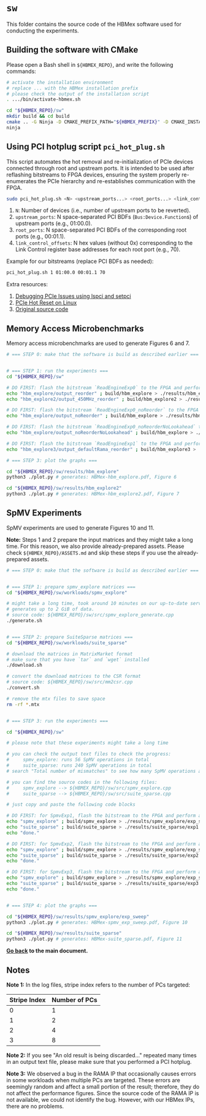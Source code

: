 # `sw`

This folder contains the source code of the HBMex software used for conducting the experiments.

## Building the software with CMake

Please open a Bash shell in `${HBMEX_REPO}`, and write the following commands:

```bash
# activate the installation environment
# replace ... with the HBMex installation prefix
# please check the output of the installation script
. .../bin/activate-hbmex.sh

cd "${HBMEX_REPO}/sw"
mkdir build && cd build
cmake .. -G Ninja -D CMAKE_PREFIX_PATH="${HBMEX_PREFIX}" -D CMAKE_INSTALL_PREFIX="${HBMEX_PREFIX}"
ninja
```

## Using PCI hotplug script `pci_hot_plug.sh`

This script automates the hot removal and re-initialization of PCIe devices connected through root and upstream ports. It is intended to be used after reflashing bitstreams to FPGA devices, ensuring the system properly re-enumerates the PCIe hierarchy and re-establishes communication with the FPGA.

```bash
sudo pci_hot_plug.sh <N> <upstream_ports...> <root_ports...> <link_control_offsets...>
```

1. `N`: Number of devices (i.e., number of upstream ports to be reverted).
2. `upstream_ports`: N space-separated PCI BDFs (`Bus:Device.Function`s) of upstream ports (e.g., 01:00.0).
3. `root_ports`: N space-separated PCI BDFs of the corresponding root ports (e.g., 00:01.1).
4. `link_control_offsets`: N hex values (without 0x) corresponding to the Link Control register base addresses for each root port (e.g., 70).

Example for our bitstreams (replace PCI BDFs as needed):

```bash
pci_hot_plug.sh 1 01:00.0 00:01.1 70
```

Extra resources:
1. [Debugging PCIe Issues using lspci and setpci](https://adaptivesupport.amd.com/s/article/1148199)
2. [PCIe Hot Reset on Linux](https://alexforencich.com/wiki/en/pcie/hot-reset-linux)
3. [Original source code](https://github.com/fpgasystems/sgrt/blob/main/cli/program/pci_hot_plug.sh)

## Memory Access Microbenchmarks

Memory access microbenchmarks are used to generate Figures 6 and 7.

```bash
# === STEP 0: make that the software is build as described earlier ===


# === STEP 1: run the experiments ===
cd "${HBMEX_REPO}/sw"

# DO FIRST: flash the bitstream `ReadEngineExp0` to the FPGA and perform a PCI hotplug
echo "hbm_explore/output_reorder" ; build/hbm_explore > ./results/hbm_explore/output_reorder.txt
echo "hbm_explore2/output_450MHz_reorder" ; build/hbm_explore2 > ./results/hbm_explore2/output_450MHz_reorder.txt

# DO FIRST: flash the bitstream `ReadEngineExp0_noReorder` to the FPGA and perform a PCI hotplug
echo "hbm_explore/output_noReorder" ; build/hbm_explore > ./results/hbm_explore/output_noReorder.txt

# DO FIRST: flash the bitstream `ReadEngineExp0_noReorderNoLookahead` to the FPGA and perform a PCI hotplug
echo "hbm_explore/output_noReorderNoLookahead" ; build/hbm_explore > ./results/hbm_explore/output_noReorderNoLookahead.txt

# DO FIRST: flash the bitstream `ReadEngineExp1` to the FPGA and perform a PCI hotplug
echo "hbm_explore3/output_defaultRama_reorder" ; build/hbm_explore3 > ./results/hbm_explore3/output_defaultRama_reorder.txt

# === STEP 3: plot the graphs ===

cd "${HBMEX_REPO}/sw/results/hbm_explore"
python3 ./plot.py # generates: HBMex-hbm_explore.pdf, Figure 6

cd "${HBMEX_REPO}/sw/results/hbm_explore2"
python3 ./plot.py # generates: HBMex-hbm_explore2.pdf, Figure 7

```

## SpMV Experiments

SpMV experiments are used to generate Figures 10 and 11.

**Note:** Steps 1 and 2 prepare the input matrices and they might take a long time.
For this reason, we also provide already-prepared assets.
Please check `${HBMEX_REPO}/ASSETS.md` and skip these steps if you use the already-prepared assets.

```bash
# === STEP 0: make that the software is build as described earlier ===


# === STEP 1: prepare spmv_explore matrices ===
cd "${HBMEX_REPO}/sw/workloads/spmv_explore"

# might take a long time, took around 10 minutes on our up-to-date server.
# generates up to 2 GiB of data.
# source code: ${HBMEX_REPO}/sw/src/spmv_explore_generate.cpp
./generate.sh


# === STEP 2: prepare SuiteSparse matrices ===
cd "${HBMEX_REPO}/sw/workloads/suite_sparse"

# download the matrices in MatrixMarket format
# make sure that you have `tar` and `wget` installed
./download.sh

# convert the download matrices to the CSR format
# source code: ${HBMEX_REPO}/sw/src/mm2csr.cpp
./convert.sh

# remove the mtx files to save space
rm -rf *.mtx


# === STEP 3: run the experiments ===

cd "${HBMEX_REPO}/sw"

# please note that these experiments might take a long time

# you can check the output text files to check the progress:
#     spmv_explore: runs 56 SpMV operations in total
#     suite_sparse: runs 240 SpMV operations in total
# search "Total number of mismatches" to see how many SpMV operations are complete

# you can find the source codes in the following files:
#     spmv_explore --> ${HBMEX_REPO}/sw/src/spmv_explore.cpp
#     suite_sparse --> ${HBMEX_REPO}/sw/src/suite_sparse.cpp

# just copy and paste the following code blocks

# DO FIRST: for SpmvExp1, flash the bitstream to the FPGA and perform a PCI hotplug
echo "spmv_explore" ; build/spmv_explore > ./results/spmv_explore/exp_sweep/exp1.txt
echo "suite_sparse" ; build/suite_sparse > ./results/suite_sparse/exp1.txt
echo "done."

# DO FIRST: for SpmvExp2, flash the bitstream to the FPGA and perform a PCI hotplug
echo "spmv_explore" ; build/spmv_explore > ./results/spmv_explore/exp_sweep/exp2.txt
echo "suite_sparse" ; build/suite_sparse > ./results/suite_sparse/exp2.txt
echo "done."

# DO FIRST: for SpmvExp3, flash the bitstream to the FPGA and perform a PCI hotplug
echo "spmv_explore" ; build/spmv_explore > ./results/spmv_explore/exp_sweep/exp3.txt
echo "suite_sparse" ; build/suite_sparse > ./results/suite_sparse/exp3.txt
echo "done."


# === STEP 4: plot the graphs ===

cd "${HBMEX_REPO}/sw/results/spmv_explore/exp_sweep"
python3 ./plot.py # generates: HBMex-spmv_exp_sweep.pdf, Figure 10

cd "${HBMEX_REPO}/sw/results/suite_sparse"
python3 ./plot.py # generates: HBMex-suite_sparse.pdf, Figure 11

```

**[Go back](../README.md#step-4-running-the-experiments) to the main document.**

## Notes

**Note 1:** In the log files, stripe index refers to the number of PCs targeted:

| Stripe Index | Number of PCs |
|--------------|---------------|
| 0            | 1             |
| 1            | 2             |
| 2            | 4             |
| 3            | 8             |

**Note 2:** If you see "An old result is being discarded..." repeated many times in an output text file, please make sure that you performed a PCI hotplug.

**Note 3:** We observed a bug in the RAMA IP that occasionally causes errors in some workloads when multiple PCs are targeted.
These errors are seemingly random and affect a small portion of the result; therefore, they do not affect the performance figures.
Since the source code of the RAMA IP is not available, we could not identify the bug.
However, with our HBMex IPs, there are no problems.
